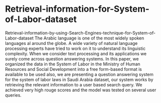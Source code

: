 # Retrieval-information-for-System-of-Labor-dataset
Retrieval-information-by-using-Search-Engines-technique-for-System-of-Labor-dataset The Arabic language is one of the most widely spoken languages al around the globe. A wide variety of natural language processing experts have tried to work on it to understand its linguistic complexity. When we consider text processing and its applications we surely come across question answering systems. In this paper, we organized the data in the System of Labor in the Ministry of Human Resources and Social Development into a free form-based format is available to be used also, we are presenting a question answering system for the system of labor laws in Saudi Arabia dataset, our system works by retrieving the relevant information to a user based search query. We achieved very high rouge scores and the model was tested on several user queries.
